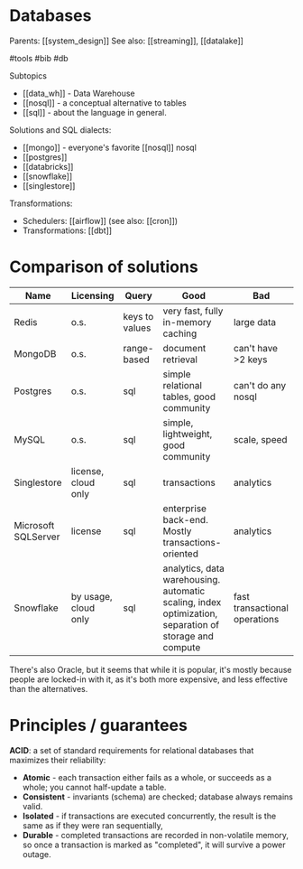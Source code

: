 # Databases

Parents: [[system_design]]
See also: [[streaming]], [[datalake]]

#tools #bib #db


Subtopics
* [[data_wh]] - Data Warehouse
* [[nosql]] - a conceptual alternative to tables
* [[sql]] - about the language in general.    

 Solutions and SQL dialects:
* [[mongo]] - everyone's favorite [[nosql]] nosql
* [[postgres]]
* [[databricks]] 
* [[snowflake]]
* [[singlestore]]

Transformations:
* Schedulers: [[airflow]] (see also: [[cron]])
* Transformations: [[dbt]]

# Comparison of solutions

| Name                | Licensing            | Query          | Good                                                                                                  | Bad                           |
|---------------------|----------------------|----------------|-------------------------------------------------------------------------------------------------------|-------------------------------|
| Redis               | o.s.                 | keys to values | very fast, fully in-memory caching                                                                    | large data                    |
| MongoDB             | o.s.                 | range-based    | document retrieval                                                                                    | can't have >2 keys            |
| Postgres            | o.s.                 | sql            | simple relational tables, good community                                                              | can't do any nosql            |
| MySQL               | o.s.                 | sql            | simple, lightweight, good community                                                                   | scale, speed                  |
| Singlestore         | license, cloud only  | sql            | transactions                                                                                          | analytics                     |
| Microsoft SQLServer | license              | sql            | enterprise back-end. Mostly transactions-oriented                                                     | analytics                     |
| Snowflake           | by usage, cloud only | sql            | analytics, data warehousing. automatic scaling, index optimization, separation of storage and compute | fast transactional operations |

There's also Oracle, but it seems that while it is popular, it's mostly because people are locked-in with it, as it's both more expensive, and less effective than the alternatives.
 
# Principles / guarantees

**ACID**: a set of standard requirements for relational databases that maximizes their reliability: 
* **Atomic** - each transaction either fails as a whole, or succeeds as a whole; you cannot half-update a table. 
* **Consistent** - invariants (schema) are checked; database always remains valid.
* **Isolated** - if transactions are executed concurrently, the result is the same as if they were ran sequentially,
* **Durable** - completed transactions are recorded in non-volatile memory, so once a transaction is marked as "completed", it will survive a power outage.